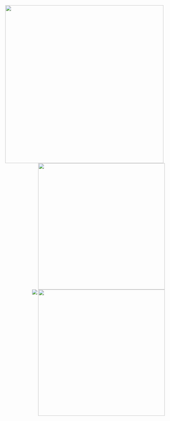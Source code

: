 <img align="left" src="https://metrics.lecoq.io/0xlittleboy" width="500" >

<img align="right" src="https://github-readme-stats.vercel.app/api?username=0xlittleboy&show_icons=true&theme=dark" width="400" >

<img align="right" src="https://github-readme-streak-stats.herokuapp.com/?user=0xlittleboy&theme=radical" width="400" >

<img align="right" src="https://activity-graph.herokuapp.com/graph?username=0xlittleboy&theme=dark" >
